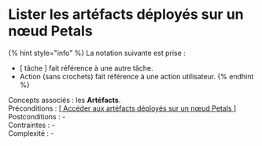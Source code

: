 # Lister les artéfacts déployés sur un nœud Petals

{% hint style="info" %}
La notation suivante est prise :

* \[ tâche \] fait référence à une autre tâche.
* Action \(sans crochets\) fait référence à une action utilisateur.
{% endhint %}

Concepts associés : les **Artéfacts**.  
Préconditions : [\[ Accéder aux artéfacts déployés sur un nœud Petals \]](../noeud-petals/visualiser-les-proprietes-dun-noeud-petals.md)  
Postconditions : -  
Contraintes : -  
Complexité : -

